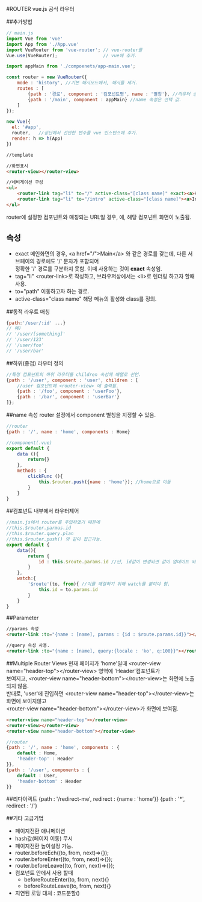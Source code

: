 #ROUTER
vue.js 공식 라우터  

##추가방법

```javascript
// main.js
import Vue from 'vue'
import App from './App.vue'
import VueRouter from 'vue-router'; // vue-router를 
Vue.use(VueRouter);                 // vue에 추가.

import appMain from './compoenets/app-main.vue';

const router = new VueRouter({
	mode : 'history', //기본 해시모드에서, 해시를 제거.
	routes : [
		{path : '경로', component : '컴포넌트명', name : '별칭'}, //라우터 상세 설정.
		{path : '/main', component : appMain} //name 속성은 선택 값.
	]
});

new Vue({
  el: '#app',
  router,   //상단에서 선언한 변수를 vue 인스턴스에 추가.
  render: h => h(App)
})
```

```html
//template

//화면표시
<router-view></router-view>

//네비게이션 구성
<ul>
	<router-link tag="li" to="/" active-class="[class name]" exact><a>Home</a></router-link>
	<router-link tag="li" to="/intro" active-class="[class name]"><a>Intro</a></router-link>
</ul>
``` 
router에 설정한 컴포넌트와 매칭되는 URL일 경우, <router-view></router-view>에, 해당 컴포넌트 화면이 노출됨.  

## <router-link>속성
* exact
메인화면의 경우, \<a href="/">Main\</a> 와 같은 경로를 갖는데, 다른 서브페이의 경로에도 '/' 문자가 포함되어  
정확한 '/' 경로를 구분하지 못함. 이때 사용하는 것이 **exact** 속성임.  
* tag="li"
\<router-link>로 작성하고, 브라우저상에서는 \<li>로 렌더링 하고자 할때 사용.  
* to="path"
이동하고자 하는 경로.  
* active-class="class name"
해당 메뉴의 활성화 class를 정의.  

##동적 라우트 매칭
```javascript
{path:'/user/:id' ...}
// 예)
// '/user/[something]'
// '/user/123'
// '/user/foo'
// '/user/bar'
```

##하위(중첩) 라우터 정의
```javascript
//특정 컴포넌트의 하위 라우터를 children 속성에 배열로 선언.
{path : '/user', component : 'user', children : [
	//user 컴포넌트에 <router-view> 에 출력됨.
	{path : '/foo', component : 'userFoo'},
	{path : '/bar', component : 'userBar'}
]};
```
##name 속성
router 설정에서 component 별칭을 지정할 수 있음.  
<router-link :to="{name : 'home'}"></router-link>

```javascript
//router
{path : '/', name : 'home', components : Home}

//component(.vue)
export default {
	data (){
		return{}
	},
	methods : {
		clickFunc (){
			this.$router.push({name : 'home'}); //home으로 이동
		}
	}
}
```

##컴포넌트 내부에서 라우터제어
```javascript
//main.js에서 router를 주입하였기 때문에
//this.$router.parmas.id
//this.$router.query.plan
//this.$router.push() 와 같이 접근가능.
export default {
	data(){
		return {
			id : this.$route.params.id //단, id값이 변경되면 값이 업데이트 되지 않음.
		}
	},
	watch:{
		'$route'(to, from){ //이를 해결하기 위해 watch를 붙여야 함.
			this.id = to.params.id
		}
	}
}
```

##Parameter
```html
//params 속성
<router-link :to="{name : [name], params : {id : $route.params.id}}"></router-link>

//query 속성 사용.
<router-link :to="{name : [name], query:{locale : 'ko', q:100}}"></router-link>
```
##Multiple Router Views
현재 페이지가 'home'일때 \<router-view name="header-top">\</router-view> 영역에 'Header'컴포넌트가   
보여지고, \<router-view name="header-bottom">\</router-view>는 화면에 노출되지 않음.  
반대로, 'user'에 진입하면 \<router-view name="header-top">\</router-view>는 화면에 보이지않고  
\<router-view name="header-bottom">\</router-view>가 화면에 보여짐.
```html
<router-view name="header-top"></router-view>
<router-view></router-view>
<router-view name="header-bottom"></router-view>
```
```javascript
//router
{path : '/', name : 'home', components : {
	default : Home,
	'header-top' : Header
}},
{path : '/user', components : {
	default : User,
	'header-bottom' : Header
}}
```

##리다이렉트
{path : '/redirect-me', redirect : {name : 'home'}}
{path : '*', redirect : '/'}

##기타 고급기법
* 페이지전환 애니메이션
* hash값(페이지 이동) 무시
* 페이지전환 높이설정 가능.
* router.beforeEch((to, from, next)=>{});
* router.beforeEnter((to, from, next)=>{});
* router.beforeLeave((to, from, next)=>{});
* 컴포넌트 안에서 사용 할때
	* beforeRouteEnter(to, from, next){}
	* beforeRouteLeave(to, from, next){}
* 지연된 로딩 대처 : 코드분할()



